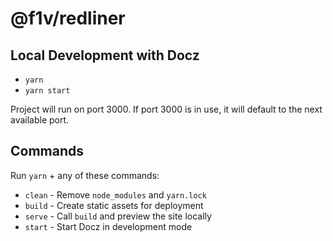 # @f1v/redliner

## Local Development with Docz

- `yarn`
- `yarn start`

Project will run on port 3000. If port 3000 is in use, it will default to the next available port.

## Commands

Run `yarn` + any of these commands:

- `clean` - Remove `node_modules` and `yarn.lock`
- `build` - Create static assets for deployment
- `serve` - Call `build` and preview the site locally
- `start` - Start Docz in development mode

